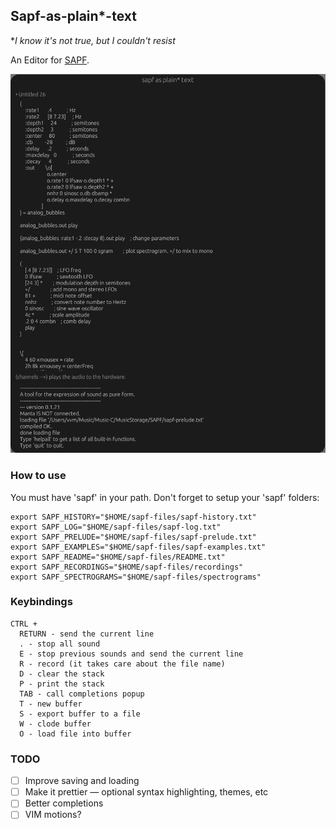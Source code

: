 ## Sapf-as-plain*-text
**I know it's not true, but I couldn't resist*

An Editor for [SAPF](https://github.com/lfnoise/sapf).

![Alt text](https://github.com/vasilymilovidov/sapf-as-plain-text/blob/main/screenshot.png)

### How to use
You must have 'sapf' in your path.
Don't forget to setup your 'sapf' folders:
```
export SAPF_HISTORY="$HOME/sapf-files/sapf-history.txt"
export SAPF_LOG="$HOME/sapf-files/sapf-log.txt"
export SAPF_PRELUDE="$HOME/sapf-files/sapf-prelude.txt"
export SAPF_EXAMPLES="$HOME/sapf-files/sapf-examples.txt"
export SAPF_README="$HOME/sapf-files/README.txt"
export SAPF_RECORDINGS="$HOME/sapf-files/recordings"
export SAPF_SPECTROGRAMS="$HOME/sapf-files/spectrograms"
```

### Keybindings
```
CTRL +
  RETURN - send the current line
  . - stop all sound
  E - stop previous sounds and send the current line
  R - record (it takes care about the file name)
  D - clear the stack
  P - print the stack
  TAB - call completions popup
  T - new buffer
  S - export buffer to a file
  W - clode buffer
  O - load file into buffer
 ```

### TODO
- [ ] Improve saving and loading
- [ ] Make it prettier — optional syntax highlighting, themes, etc
- [ ] Better completions
- [ ] VIM motions?
